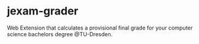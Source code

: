 # jexam-grader
Web Extension that calculates a provisional final grade for your computer science bachelors degree @TU-Dresden.
